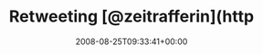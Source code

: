 ---
retweeted: false
source: <a href="http://twitter.com" rel="nofollow">Twitter Web Client</a>
entities:
  hashtags: []
  symbols: []
  user_mentions:
  - name: Julia Seeliger Crowdfunding
    screen_name: zeitrafferin
    indices:
    - '11'
    - '24'
    id_str: '1542402919592611842'
    id: '1542402919592611842'
  urls: []
display_text_range:
- '0'
- '140'
favorite_count: '0'
id_str: '898030711'
truncated: false
retweet_count: '0'
id: '898030711'
created_at: Mon Aug 25 09:33:41 +0000 2008
favorited: false
full_text: 'Retweeting [@zeitrafferin](https://twitter.com/zeitrafferin): "Ich erkannte,
  dass Autismus mehr sein muss, als eine Behinderung" SpOn über Autisten in IT-Unternehmen:
  http: ...'
lang: de
tags:
- pesos:twitter
date: '2008-08-25T09:33:41+00:00'
src: https://twitter.com/bascht/status/898030711
original_url: https://twitter.com/bascht/status/898030711
type: twitter_tweet
text: 'Retweeting [@zeitrafferin](https://twitter.com/zeitrafferin): "Ich erkannte,
  dass Autismus mehr sein muss, als eine Behinderung" SpOn über Autisten in IT-Unternehmen:
  http: ...'
title: Retweeting [@zeitrafferin](http

---